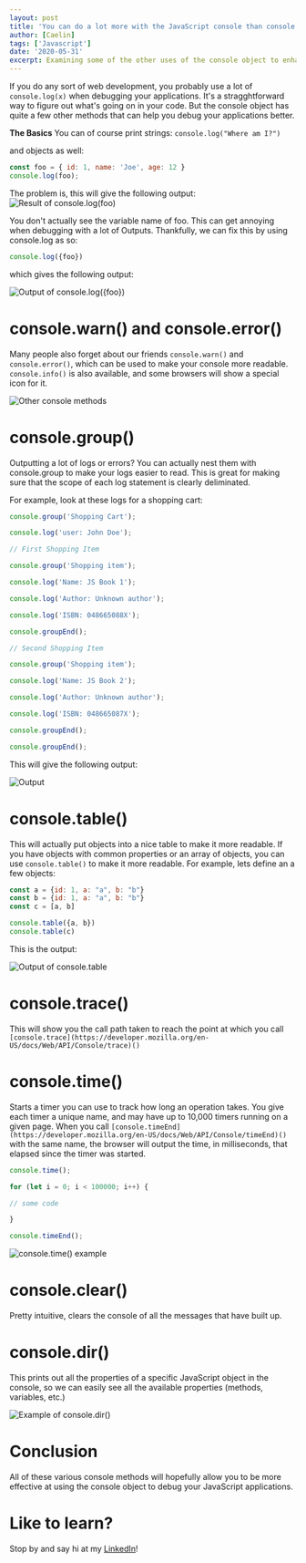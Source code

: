 ```yaml
---
layout: post
title: 'You can do a lot more with the JavaScript console than console.log()'
author: [Caelin]
tags: ['Javascript']
date: '2020-05-31'
excerpt: Examining some of the other uses of the console object to enhance your JavaScript application debugging experience.
---
```


If you do any sort of web development, you probably use a lot of `console.log(x)` when debugging your applications. It's a stragghtforward way to figure out what's going on in your code. But the console object has quite a few other methods that can help you debug your applications better. 

**The Basics**
You can of course print strings:
`console.log("Where am I?")`

and objects as well:

```javascript
const foo = { id: 1, name: 'Joe', age: 12 }
console.log(foo);
```

The problem is, this will give the following output:
![Result of console.log(foo)](https://i.imgur.com/VHkwoU1.png)


You don't actually see the variable name of foo. This can get annoying when debugging with a lot of Outputs. Thankfully, we can fix this by using console.log as so:

```javascript
console.log({foo})
```

which gives the following output:

![Output of console.log({foo})](https://i.imgur.com/Z4h4EVw.png)


# console.warn() and console.error()

Many people also forget about our friends `console.warn()` and `console.error()`, which can be used to make your console more readable. `console.info()` is also available, and some browsers will show a special icon for it.

![Other console methods](https://i.imgur.com/TqpSTOD.png)

# console.group()

Outputting a lot of logs or errors? You can actually nest them with console.group to make your logs easier to read. This is great for making sure that the scope of each log statement is clearly deliminated.

For example, look at these logs for a shopping cart:
```javascript
console.group('Shopping Cart');

console.log('user: John Doe');

// First Shopping Item

console.group('Shopping item');

console.log('Name: JS Book 1');

console.log('Author: Unknown author');

console.log('ISBN: 048665088X');

console.groupEnd();

// Second Shopping Item

console.group('Shopping item');

console.log('Name: JS Book 2');

console.log('Author: Unknown author');

console.log('ISBN: 048665087X');

console.groupEnd();

console.groupEnd();
```

This will give the following output:

![Output](https://i.imgur.com/wExkc8n.png)

# console.table()

This will actually put objects into a nice table to make it more readable. If you have objects with common properties or an array of objects, you can use `console.table()` to make it more readable. For example, lets define an a few objects:

```javascript
const a = {id: 1, a: "a", b: "b"}
const b = {id: 1, a: "a", b: "b"}
const c = [a, b]

console.table({a, b})
console.table(c)
```

This is the output:

![Output of console.table](https://i.imgur.com/R5tHzC4.png)



# console.trace()

This will show you the call path taken to reach the point at which you call `[console.trace](https://developer.mozilla.org/en-US/docs/Web/API/Console/trace)()`

# console.time()

Starts a timer you can use to track how long an operation takes. You give each timer a unique name, and may have up to 10,000 timers running on a given page. When you call `[console.timeEnd](https://developer.mozilla.org/en-US/docs/Web/API/Console/timeEnd)()` with the same name, the browser will output the time, in milliseconds, that elapsed since the timer was started.

```javascript
console.time();

for (let i = 0; i < 100000; i++) {

// some code

}

console.timeEnd();
```

![console.time() example](https://i.imgur.com/litqiTR.png)

# console.clear()

Pretty intuitive, clears the console of all the messages that have built up. 

# console.dir()

This prints out all the properties of a specific JavaScript object in the console, so we can easily see all the available properties (methods, variables, etc.)

![Example of console.dir()](https://i.imgur.com/6eIQabX.png)

# Conclusion

All of these various console methods will hopefully allow you to be more effective at using the console object to debug your JavaScript applications. 

# Like to learn?
Stop by and say hi at my [LinkedIn](https://www.linkedin.com/in/caelin-sutch-602b6b135/)!
